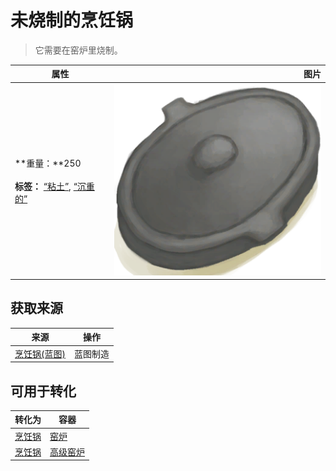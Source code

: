 # 未烧制的烹饪锅  
> 它需要在窑炉里烧制。  
  
  属性  |   图片   
 ----  |  ----:   
 **重量：**250<br><br>**标签：**	[“粘土”](tag_Clay.md), [“沉重的”](tag_Heavy.md)  |  ![](Sprite/CookingPotClosed.png)   
  
## 获取来源  
来源  |  操作  
----  |  ----  
[烹饪锅(蓝图)](Bp_CookingPot.md)  |  蓝图制造  
## 可用于转化  
转化为  |  容器  
----  |  ----  
[烹饪锅](CookingPot.md)  |  [窑炉](Kiln.md)  
[烹饪锅](CookingPot.md)  |  [高级窑炉](KilnAdvanced.md)  
